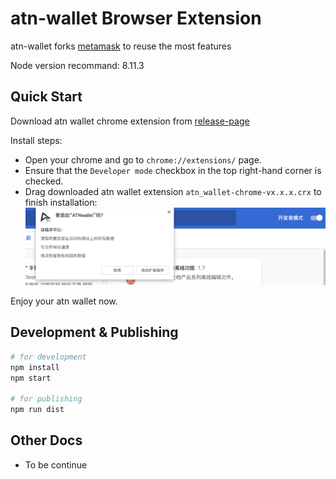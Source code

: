 # atn-wallet Browser Extension

atn-wallet forks [metamask](https://github.com/MetaMask/metamask-extension) to reuse the most features

Node version recommand: 8.11.3

## Quick Start

Download atn wallet chrome extension from [release-page](https://github.com/ATNIO/atn-wallet/releases)

Install steps:
- Open your chrome and go to `chrome://extensions/` page.
- Ensure that the `Developer mode` checkbox in the top right-hand corner is checked.
- Drag downloaded atn wallet extension `atn_wallet-chrome-vx.x.x.crx` to finish installation:
![Drag & Install](./docs/install.png)

Enjoy your atn wallet now.

## Development & Publishing

```bash
# for development
npm install 
npm start

# for publishing
npm run dist
```

## Other Docs

- To be continue


